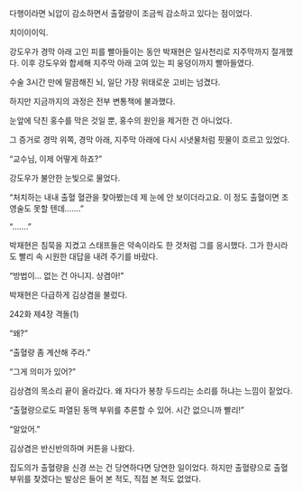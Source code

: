 다행이라면 뇌압이 감소하면서 출혈량이 조금씩 감소하고 있다는 점이었다.

치이이이익.

강도우가 경막 아래 고인 피를 빨아들이는 동안 박재현은 일사천리로 지주막까지 절개했다. 이후 강도우와 합세해 지주막 아래 고여 있는 피 웅덩이까지 빨아들였다.

수술 3시간 만에 말끔해진 뇌, 일단 가장 위태로운 고비는 넘겼다.

하지만 지금까지의 과정은 전부 변통책에 불과했다.

눈앞에 닥친 홍수를 막은 것일 뿐, 홍수의 원인을 제거한 건 아니었다.

그 증거로 경막 위쪽, 경막 아래, 지주막 아래에 다시 시냇물처럼 핏물이 흐르고 있었다.

“교수님, 이제 어떻게 하죠?”

강도우가 불안한 눈빛으로 물었다.

“처치하는 내내 출혈 혈관을 찾아봤는데 제 눈에 안 보이더라고요. 이 정도 출혈이면 조영술도 못할 텐데…….”

“…….”

박재현은 침묵을 지켰고 스태프들은 약속이라도 한 것처럼 그를 응시했다. 그가 한시라도 빨리 속 시원한 대답을 내려 주기를 바랐다.

“방법이… 없는 건 아니지. 상겸아!”

박재현은 다급하게 김상겸을 불렀다.

242화 제4장 격돌(1)

“왜?”

“출혈량 좀 계산해 주라.”

“그게 의미가 있어?”

김상겸의 목소리 끝이 올라갔다. 왜 자다가 봉창 두드리는 소리를 하냐는 느낌이 짙었다.

“출혈량으로도 파열된 동맥 부위를 추론할 수 있어. 시간 없으니까 빨리!”

“알았어.”

김상겸은 반신반의하며 커튼을 나왔다.

집도의가 출혈량을 신경 쓰는 건 당연하다면 당연한 일이었다. 하지만 출혈량으로 출혈 부위를 찾겠다는 발상은 들어 본 적도, 직접 본 적도 없었다.